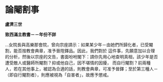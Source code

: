 # 論閹割事


**盧濟三世**

**致西滿主教書－－年份不詳**





…女院長與高樂那會院，曾向宗座請示：如果某少年－由她們所歸化者，已受閹割，能否按教會典章，准予晉陞鐸品。因此，我們對於
這件事，先願意加以合理的分析，然後以宗座的文告，書面吩咐閣下：請你先用心地查明真相，該少年是否遭受敵人或醫師所閹割？抑或他自己，因不堪情的因擾，
而自行閹割？前兩種人，若在其他事上，被認為合適的話，則教會典章，可准予晉鐸；至於第三種人－（即自行閹割者），則應被視為「自害者」，故應予懲戒。

